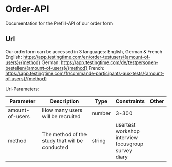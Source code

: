 # Order-API

Documentation for the Prefill-API of our order form

## Url

Our orderform can be accessed in 3 languages: English, German & French
English: https://app.testingtime.com/en/order-testusers/{amount-of-users}/{method}
German: https://app.testingtime.com/de/testpersonen-bestellen/{amount-of-users}/{method}
French: https://app.testingtime.com/fr/commande-participants-aux-tests/{amount-of-users}/{method}

Url-Parameters:

| Parameter   	| Description   	| Type   	| Constraints   	| Other  	|
|---	|---	|---	|---	|---	|
| amount-of-users   	| How many users will be recruited   	| number   	| 3-300  	|   	|
| method  	| The method of the study that will be conducted  	| string  	| usertest<br/> workshop<br/> interview<br/> focusgroup<br/> survey<br/> diary  	|   	|
